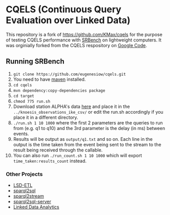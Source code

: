 # CQELS (Continuous Query Evaluation over Linked Data)

This repository is a fork of <https://github.com/KMax/cqels> for the purpose of testing CQELS performance with [SRBench](https://www.w3.org/wiki/SRBench) on lightweight computers. 
It was orginially forked from the CQELS respository on [Google Code](https://code.google.com/p/cqels/).

## Running SRBench

1. `git clone https://github.com/eugenesiow/cqels.git`
2. You need to have [maven](https://maven.apache.org/guides/getting-started/maven-in-five-minutes.html) installed.
3. `cd cqels`
4. `mvn dependency:copy-dependencies package`
5. `cd target`
6. `chmod 775 run.sh`
7. Download station ALPHA's data [here](https://github.com/eugenesiow/cqels/releases/download/data/ALPHA.csv.zip) and place it in the `../knoesis_observations_ike_csv/` or edit the run.sh accordingly if you place it in a different directory.
8. `./run.sh 1 10 1000` where the first 2 parameters are the queries to run from (e.g. q1 to q10) and the 3rd parameter is the delay (in ms) between events. 
9. Results will be output as `output/q1.txt` and so on. Each line in the output is the time taken from the event being sent to the stream to the result being received through the callable.
10. You can also run  `./run_count.sh 1 10 1000` which will export `time_taken:results_count` instead.

### Other Projects
* [LSD-ETL](https://github.com/eugenesiow/lsd-ETL)
* [sparql2sql](https://github.com/eugenesiow/sparql2sql)
* [sparql2stream](https://github.com/eugenesiow/sparql2stream)
* [sparql2sql-server](https://github.com/eugenesiow/sparql2sql-server)
* [Linked Data Analytics](http://eugenesiow.github.io/iot/)
